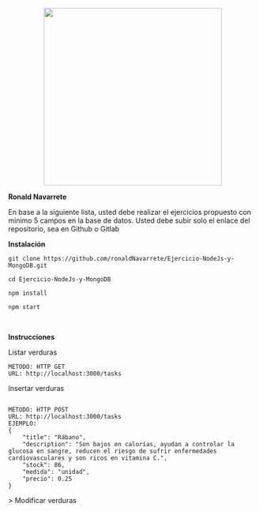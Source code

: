 <p align="center">
  <a href="http://nestjs.com/" target="blank"><img src="https://admisionuniandes.edu.ec/wp-content/uploads/2020/07/logo-azul-uniandes.png" width="360"/></a>
</p>

<p><b>Ronald Navarrete</b></p>
<p>En base a la siguiente lista, usted debe realizar el ejercicios propuesto con minimo 5 campos en la base de datos.
Usted debe subir solo el enlace del repositorio, sea en Github o Gitlab </p>

<p><b>Instalación</b></p>
<p><code>git clone https://github.com/ronaldNavarrete/Ejercicio-NodeJs-y-MongoDB.git</code></p>
<p><code>cd Ejercicio-NodeJs-y-MongoDB</code></p>
<p><code>npm install</code></p>
<p><code>npm start</code></p>

<br>
<p><b>Instrucciones</b></p>

<p>Listar verduras</p>

```plain
MÉTODO: HTTP GET
URL: http://localhost:3000/tasks
```

<p>Insertar verduras</p>

```plain

MÉTODO: HTTP POST
URL: http://localhost:3000/tasks
EJEMPLO:
{
    "title": "Rábano",
    "description": "Son bajos en calorías, ayudan a controlar la glucosa en sangre, reducen el riesgo de sufrir enfermedades cardiovasculares y son ricos en vitamina C.",
    "stock": 86,
    "medida": "unidad",
    "precio": 0.25
}

```
<p>> Modificar verduras</p
